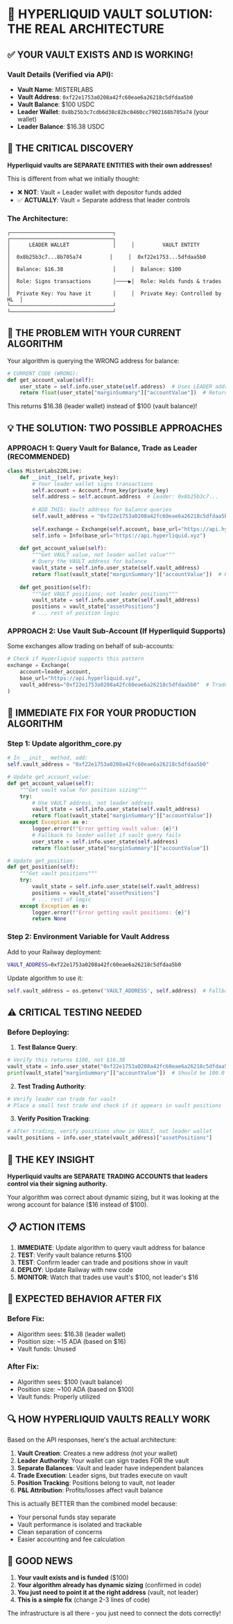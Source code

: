 # 🎯 HYPERLIQUID VAULT SOLUTION: THE REAL ARCHITECTURE

## ✅ YOUR VAULT EXISTS AND IS WORKING!

### Vault Details (Verified via API):
- **Vault Name**: MISTERLABS
- **Vault Address**: `0xf22e1753a0208a42fc60eae6a26218c5dfdaa5b0`
- **Vault Balance**: $100 USDC
- **Leader Wallet**: `0x8b25b3c7cdb6d38c82bc0460cc7902168b705a74` (your wallet)
- **Leader Balance**: $16.38 USDC

## 🔴 THE CRITICAL DISCOVERY

**Hyperliquid vaults are SEPARATE ENTITIES with their own addresses!**

This is different from what we initially thought:
- ❌ **NOT**: Vault = Leader wallet with depositor funds added
- ✅ **ACTUALLY**: Vault = Separate address that leader controls

### The Architecture:
```
┌─────────────────────────────────┐     ┌─────────────────────────────────┐
│      LEADER WALLET              │     │         VAULT ENTITY            │
│  0x8b25b3c7...8b705a74         │     │  0xf22e1753...5dfdaa5b0         │
│  Balance: $16.38                │     │  Balance: $100                  │
│  Role: Signs transactions       │────▶│  Role: Holds funds & trades     │
│  Private Key: You have it       │     │  Private Key: Controlled by HL  │
└─────────────────────────────────┘     └─────────────────────────────────┘
```

## 🐛 THE PROBLEM WITH YOUR CURRENT ALGORITHM

Your algorithm is querying the WRONG address for balance:

```python
# CURRENT CODE (WRONG):
def get_account_value(self):
    user_state = self.info.user_state(self.address)  # Uses LEADER address
    return float(user_state["marginSummary"]["accountValue"])  # Returns $16.38
```

This returns $16.38 (leader wallet) instead of $100 (vault balance)!

## 💡 THE SOLUTION: TWO POSSIBLE APPROACHES

### APPROACH 1: Query Vault for Balance, Trade as Leader (RECOMMENDED)

```python
class MisterLabs220Live:
    def __init__(self, private_key):
        # Your leader wallet signs transactions
        self.account = Account.from_key(private_key)
        self.address = self.account.address  # Leader: 0x8b25b3c7...
        
        # ADD THIS: Vault address for balance queries
        self.vault_address = "0xf22e1753a0208a42fc60eae6a26218c5dfdaa5b0"
        
        self.exchange = Exchange(self.account, base_url="https://api.hyperliquid.xyz")
        self.info = Info(base_url="https://api.hyperliquid.xyz")
    
    def get_account_value(self):
        """Get VAULT value, not leader wallet value"""
        # Query the VAULT address for balance
        vault_state = self.info.user_state(self.vault_address)
        return float(vault_state["marginSummary"]["accountValue"])  # Returns $100
    
    def get_position(self):
        """Get VAULT positions, not leader positions"""
        vault_state = self.info.user_state(self.vault_address)
        positions = vault_state["assetPositions"]
        # ... rest of position logic
```

### APPROACH 2: Use Vault Sub-Account (If Hyperliquid Supports)

Some exchanges allow trading on behalf of sub-accounts:

```python
# Check if Hyperliquid supports this pattern
exchange = Exchange(
    account=leader_account,
    base_url="https://api.hyperliquid.xyz",
    vault_address="0xf22e1753a0208a42fc60eae6a26218c5dfdaa5b0"  # Trade for vault
)
```

## 🔧 IMMEDIATE FIX FOR YOUR PRODUCTION ALGORITHM

### Step 1: Update algorithm_core.py

```python
# In __init__ method, add:
self.vault_address = "0xf22e1753a0208a42fc60eae6a26218c5dfdaa5b0"

# Update get_account_value:
def get_account_value(self):
    """Get vault value for position sizing"""
    try:
        # Use VAULT address, not leader address
        vault_state = self.info.user_state(self.vault_address)
        return float(vault_state["marginSummary"]["accountValue"])
    except Exception as e:
        logger.error(f"Error getting vault value: {e}")
        # Fallback to leader wallet if vault query fails
        user_state = self.info.user_state(self.address)
        return float(user_state["marginSummary"]["accountValue"])

# Update get_position:
def get_position(self):
    """Get vault positions"""
    try:
        vault_state = self.info.user_state(self.vault_address)
        positions = vault_state["assetPositions"]
        # ... rest of logic
    except Exception as e:
        logger.error(f"Error getting vault positions: {e}")
        return None
```

### Step 2: Environment Variable for Vault Address

Add to your Railway deployment:
```bash
VAULT_ADDRESS=0xf22e1753a0208a42fc60eae6a26218c5dfdaa5b0
```

Update algorithm to use it:
```python
self.vault_address = os.getenv('VAULT_ADDRESS', self.address)  # Fallback to leader if not set
```

## ⚠️ CRITICAL TESTING NEEDED

### Before Deploying:

1. **Test Balance Query**:
```python
# Verify this returns $100, not $16.38
vault_state = info.user_state("0xf22e1753a0208a42fc60eae6a26218c5dfdaa5b0")
print(vault_state["marginSummary"]["accountValue"])  # Should be 100.0
```

2. **Test Trading Authority**:
```python
# Verify leader can trade for vault
# Place a small test trade and check if it appears in vault positions
```

3. **Verify Position Tracking**:
```python
# After trading, verify positions show in VAULT, not leader wallet
vault_positions = info.user_state(vault_address)["assetPositions"]
```

## 🎯 THE KEY INSIGHT

**Hyperliquid vaults are SEPARATE TRADING ACCOUNTS that leaders control via their signing authority.**

Your algorithm was correct about dynamic sizing, but it was looking at the wrong account for balance ($16 instead of $100).

## 📋 ACTION ITEMS

1. **IMMEDIATE**: Update algorithm to query vault address for balance
2. **TEST**: Verify vault balance returns $100
3. **TEST**: Confirm leader can trade and positions show in vault
4. **DEPLOY**: Update Railway with new code
5. **MONITOR**: Watch that trades use vault's $100, not leader's $16

## 🚀 EXPECTED BEHAVIOR AFTER FIX

### Before Fix:
- Algorithm sees: $16.38 (leader wallet)
- Position size: ~15 ADA (based on $16)
- Vault funds: Unused

### After Fix:
- Algorithm sees: $100 (vault balance)
- Position size: ~100 ADA (based on $100)
- Vault funds: Properly utilized

## 🔍 HOW HYPERLIQUID VAULTS REALLY WORK

Based on the API responses, here's the actual architecture:

1. **Vault Creation**: Creates a new address (not your wallet)
2. **Leader Authority**: Your wallet can sign trades FOR the vault
3. **Separate Balances**: Vault and leader have independent balances
4. **Trade Execution**: Leader signs, but trades execute on vault
5. **Position Tracking**: Positions belong to vault, not leader
6. **P&L Attribution**: Profits/losses affect vault balance

This is actually BETTER than the combined model because:
- Your personal funds stay separate
- Vault performance is isolated and trackable
- Clean separation of concerns
- Easier accounting and fee calculation

## 🎉 GOOD NEWS

1. **Your vault exists and is funded** ($100)
2. **Your algorithm already has dynamic sizing** (confirmed in code)
3. **You just need to point it at the right address** (vault, not leader)
4. **This is a simple fix** (change 2-3 lines of code)

The infrastructure is all there - you just need to connect the dots correctly!